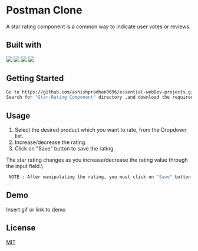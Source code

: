 
# Postman Clone

A star rating component is a common way to indicate user votes or reviews.




## Built with

<img src="https://img.shields.io/badge/HTML-239120?style=for-the-badge&logo=html5&logoColor=white">
<img src="https://img.shields.io/badge/CSS-239120?&style=for-the-badge&logo=css3&logoColor=white">
<img src="https://img.shields.io/badge/JavaScript-F7DF1E?style=for-the-badge&logo=javascript&logoColor=black">
<img src="https://img.shields.io/badge/Bootstrap-563D7C?style=for-the-badge&logo=bootstrap&logoColor=white">





## Getting Started

 
 ```bash
 Go to https://github.com/ashishpradhan0696/essential-webDev-projects.git \
 Search for "Star-Rating Component" directory ,and download the required files.
```


## Usage
1. Select the desired product which you want to rate, from the Dropdown list.
2. Increase/decrease the rating. 
3. Click on "Save" button to save the rating.

The star rating changes as you increase/decrease the rating value through the input field.\
 ```bash
  NOTE : After manipulating the rating, you must click on "Save" button to save/update the rating in local Storage for the product that you've selected at that instance.

```










## Demo

Insert gif or link to demo


## License

[MIT](https://choosealicense.com/licenses/mit/)

